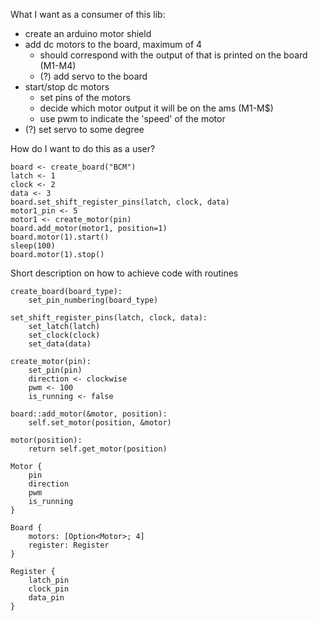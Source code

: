 What I want as a consumer of this lib:

- create an arduino motor shield
- add dc motors to the board, maximum of 4
    - should correspond with the output of that is printed on the board (M1-M4)
    - (?) add servo to the board
- start/stop dc motors
    - set pins of the motors
    - decide which motor output it will be on the ams (M1-M$)
    - use pwm to indicate the 'speed' of the motor
- (?) set servo to some degree


How do I want to do this as a user?

```
board <- create_board("BCM")
latch <- 1
clock <- 2
data <- 3
board.set_shift_register_pins(latch, clock, data)
motor1_pin <- 5
motor1 <- create_motor(pin)
board.add_motor(motor1, position=1)
board.motor(1).start()
sleep(100)
board.motor(1).stop()
```

Short description on how to achieve code with routines

```
create_board(board_type):
    set_pin_numbering(board_type)
```

```
set_shift_register_pins(latch, clock, data):
    set_latch(latch)
    set_clock(clock)
    set_data(data)
```

```
create_motor(pin):
    set_pin(pin)
    direction <- clockwise
    pwm <- 100
    is_running <- false
```

```
board::add_motor(&motor, position):
    self.set_motor(position, &motor)  
```

```
motor(position):
    return self.get_motor(position)
```

```
Motor {
    pin
    direction
    pwm
    is_running
}
```

```
Board {
    motors: [Option<Motor>; 4]
    register: Register
}
```

```
Register {
    latch_pin
    clock_pin
    data_pin
}
```
